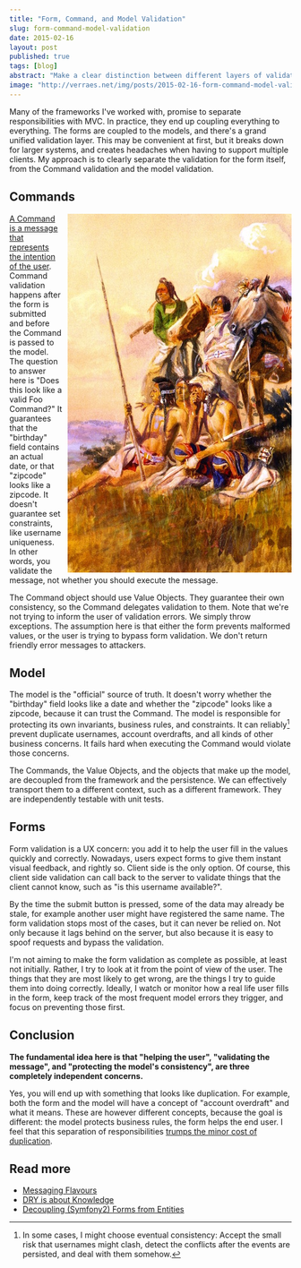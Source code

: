 ```yaml
---
title: "Form, Command, and Model Validation"
slug: form-command-model-validation
date: 2015-02-16
layout: post
published: true
tags: [blog]
abstract: "Make a clear distinction between different layers of validation."
image: "http://verraes.net/img/posts/2015-02-16-form-command-model-validation/smokesignals.jpg"
---
```


Many of the frameworks I've worked with, promise to separate responsibilities with MVC. In practice, they end up coupling everything to everything. The forms are coupled to the models, and there's a grand unified validation layer. This may be convenient at first, but it breaks down for larger systems, and creates headaches when having to support multiple clients. My approach is to clearly separate the validation for the form itself, from the Command validation and the model validation.



## Commands

<img style="float:right;margin-left: 10px" src="/img/posts/2015-02-16-form-command-model-validation/smokesignals-small.jpg" alt="Smoke Signals">

[A Command is a message that represents the intention of the user](/2015/01/messaging-flavours/). Command validation happens after the form is submitted and before the Command is passed to the model. The question to answer here is "Does this look like a valid Foo Command?" It guarantees that the "birthday" field contains an actual date, or that "zipcode" looks like a zipcode. It doesn't guarantee set constraints, like username uniqueness. In other words, you validate the message, not whether you should execute the message.
 
The Command object should use Value Objects. They guarantee their own consistency, so the Command delegates validation to them. Note that we're not trying to inform the user of validation errors. We simply throw exceptions. The assumption here is that either the form prevents malformed values, or the user is trying to bypass form validation. We don't return friendly error messages to attackers. 


## Model

The model is the "official" source of truth. It doesn't worry whether the "birthday" field looks like a date and whether the "zipcode" looks like a zipcode, because it can trust the Command. The model is responsible for protecting its own invariants, business rules, and constraints. It can reliably[^1] prevent duplicate usernames, account overdrafts, and all kinds of other business concerns. It fails hard when executing the Command would violate those concerns.

The Commands, the Value Objects, and the objects that make up the model, are decoupled from the framework and the persistence. We can effectively transport them to a different context, such as a different framework. They are independently testable with unit tests.  

## Forms

Form validation is a UX concern: you add it to help the user fill in the values quickly and correctly. Nowadays, users expect forms to give them instant visual feedback, and rightly so. Client side is the only option. Of course, this client side validation can call back to the server to validate things that the client cannot know, such as "is this username available?". 

By the time the submit button is pressed, some of the data may already be stale, for example another user might have registered the same name. The form validation stops most of the cases, but it can never be relied on. Not only because it lags behind on the server, but also because it is easy to spoof requests and bypass the validation. 

I'm not aiming to make the form validation as complete as possible, at least not initially. Rather, I try to look at it from the point of view of the user. The things that they are most likely to get wrong, are the things I try to guide them into doing correctly. Ideally, I watch or monitor how a real life user fills in the form, keep track of the most frequent model errors they trigger, and focus on preventing those first.

## Conclusion

**The fundamental idea here is that "helping the user", "validating the message", and "protecting the model's consistency", are three completely independent concerns.**
 
Yes, you will end up with something that looks like duplication. For example, both the form and the model will have a concept of "account overdraft" and what it means. These are however different concepts, because the goal is different: the model protects business rules, the form helps the end user. I feel that this separation of responsibilities [trumps the minor cost of duplication](/2014/08/dry-is-about-knowledge/). 
   

[^1]: In some cases, I might choose eventual consistency: Accept the small risk that usernames might clash, detect the conflicts after the events are persisted, and deal with them somehow. 


## Read more

- [Messaging Flavours](/2015/01/messaging-flavours/)
- [DRY is about Knowledge](/2014/08/dry-is-about-knowledge/)
- [Decoupling (Symfony2) Forms from Entities](/2013/04/decoupling-symfony2-forms-from-entities/)